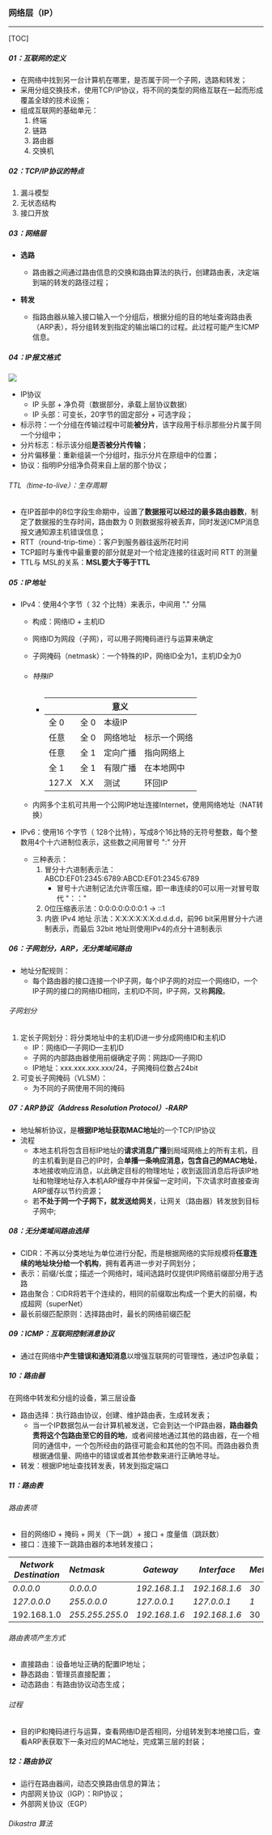 ### 网络层（IP）

------

[TOC]

##### 01：互联网的定义

- 在网络中找到另一台计算机在哪里，是否属于同一个子网，选路和转发；
- 采用分组交换技术，使用TCP/IP协议，将不同的类型的网络互联在一起而形成覆盖全球的技术设施；
- 组成互联网的基础单元：
  1. 终端
  2. 链路
  3. 路由器
  4. 交换机

##### 02：TCP/IP协议的特点

1. 漏斗模型
2. 无状态结构
3. 接口开放

##### 03：网络层

- **选路**
  - 路由器之间通过路由信息的交换和路由算法的执行，创建路由表，决定端到端的转发的路径过程；
  
- **转发**
  - 指路由器从输入接口输入一个分组后，根据分组的目的地址查询路由表（ARP表），将分组转发到指定的输出端口的过程。此过程可能产生ICMP信息。

##### 04：IP报文格式

![](/Users/likang/Code/Git/Network/01：计算机网络/photos/IP.png)

- IP协议
  - IP 头部 +  净负荷（数据部分，承载上层协议数据）
  - IP 头部：可变长，20字节的固定部分 + 可选字段；
- 标示符：一个分组在传输过程中可能**被分片**，该字段用于标示那些分片属于同一个分组中；
- 分片标志：标示该分组**是否被分片传输**；
- 分片偏移量：重新组装一个分组时，指示分片在原组中的位置；
- 协议：指明IP分组净负荷来自上层的那个协议；

###### TTL（time-to-live）：生存周期

- 在IP首部中的8位字段生命期中，设置了**数据报可以经过的最多路由器数**，制定了数据报的生存时间，路由数为 0 则数据报将被丢弃，同时发送ICMP消息报文通知源主机错误信息；
- RTT（round-trip-time）：客户到服务器往返所花时间
- TCP超时与重传中最重要的部分就是对一个给定连接的往返时间 RTT 的测量
- TTL与 MSL的关系：**MSL要大于等于TTL**

##### 05：IP地址

- IPv4：使用4个字节（ 32 个比特）来表示，中间用 "." 分隔

  - 构成：网络ID + 主机ID 

  - 网络ID为网段（子网），可以用子网掩码进行与运算来确定

  - 子网掩码（netmask）：一个特殊的IP，网络ID全为1，主机ID全为0

  - ###### 特殊IP

    - | <net> | <host> | 意义     |              |
      | ----- | ------ | -------- | ------------ |
      | 全 0  | 全 0   | 本级IP   |              |
      | 任意  | 全 0   | 网络地址 | 标示一个网络 |
      | 任意  | 全 1   | 定向广播 | 指向网络上   |
      | 全 1  | 全 1   | 有限广播 | 在本地网中   |
      | 127.X | X.X    | 测试     | 环回IP       |

  - 内网多个主机可共用一个公网IP地址连接Internet，使用网络地址（NAT转换）

- IPv6：使用16 个字节（ 128个比特），写成8个16比特的无符号整数，每个整数用4个十六进制位表示，这些数之间用冒号 ":" 分开

  - 三种表示：
    1. 冒分十六进制表示法：ABCD:EF01:2345:6789:ABCD:EF01:2345:6789
       - 冒号十六进制记法允许零压缩，即一串连续的0可以用一对冒号取代 "：："
    2. 0位压缩表示法：0:0:0:0:0:0:0:1 → ::1
    3. 内嵌 IPv4 地址 示法：X:X:X:X:X:X:d.d.d.d，前96 bit采用冒分十六进制表示，而最后 32bit 地址则使用IPv4的点分十进制表示

##### 06：子网划分，ARP，无分类域间路由

- 地址分配规则：
  - 每个路由器的接口连接一个IP子网，每个IP子网的对应一个网络ID，一个IP子网的接口的网络ID相同，主机ID不同，IP子网，又称**网段**。

###### 子网划分

1. 定长子网划分：将分类地址中的主机ID进一步分成网络ID和主机ID
   - IP：网络ID—子网ID—主机ID
   - 子网的内部路由器使用前缀确定子网：网路ID—子网ID
   - IP地址：xxx.xxx.xxx.xxx/24，子网掩码位数占24bit
2. 可变长子网掩码（VLSM）：
   - 为不同的子网使用不同的掩码

##### 07：ARP协议（Address Resolution Protocol）-RARP

- 地址解析协议，是**根据IP地址获取MAC地址**的一个TCP/IP协议
- 流程
  - 本地主机将包含目标IP地址的**请求消息广播**到局域网络上的所有主机，目的主机看到是自己的IP时，会**单播一条响应消息，包含自己的MAC地址**，本地接收响应消息，以此确定目标的物理地址；收到返回消息后将该IP地址和物理地址存入本机ARP缓存中并保留一定时间，下次请求时直接查询ARP缓存以节约资源；
  - 若**不处于同一个子网下，就发送给网关**，让网关（路由器）转发放到目标子网中;

##### 08：无分类域间路由选择

- CIDR：不再以分类地址为单位进行分配，而是根据网络的实际规模将**任意连续的地址块分给一个机构**，拥有着再进一步对子网划分；
- 表示：前缀/长度；描述一个网络时，域间选路时仅提供IP网络前缀部分用于选路
- 路由聚合：CIDR将若干个连续的，相同的前缀取出构成一个更大的前缀，构成超网（superNet）
- 最长前缀匹配原则：选择路由时，最长的网络前缀匹配

##### 09：ICMP：互联网控制消息协议

- 通过在网络中**产生错误和通知消息**以增强互联网的可管理性，通过IP包承载；

##### 10：路由器

在网络中转发和分组的设备，第三层设备

- 路由选择：执行路由协议，创建、维护路由表，生成转发表；
  - 当一个IP数据包从一台计算机被发送，它会到达一个IP路由器，**路由器负责将这个包路由至它的目的地**，或者间接地通过其他的路由器，在一个相同的通信中，一个包所经由的路径可能会和其他的包不同。而路由器负责根据通信量、网络中的错误或者其他参数来进行正确地寻址。
- 转发：根据IP地址查找转发表，转发到指定端口

##### 11：路由表

###### 路由表项

- 目的网络ID +  掩码 +  网关（下一跳）+ 接口 + 度量值（跳跃数）
- 接口：连接下一跳路由器的本地转发接口；

| *Network Destination* | *Netmask*       | *Gateway*     | *Interface*   | *Metric* |
| --------------------- | :-------------- | ------------- | ------------- | -------- |
| *0.0.0.0*             | *0.0.0.0*       | *192.168.1.1* | *192.168.1.6* | *30*     |
| *127.0.0.0*           | *255.0.0.0*     | *127.0.0.1*   | *127.0.0.1*   | *1*      |
| 192.168.1.0           | *255.255.255.0* | *192.168.1.6* | *192.168.1.6* | 30       |

###### 路由表项产生方式

- 直接路由：设备地址正确的配置IP地址；
- 静态路由：管理员直接配置；
- 动态路由：有路由协议动态生成；

###### 过程

- 目的IP和掩码进行与运算，查看网络ID是否相同，分组转发到本地接口后，查看ARP表获取下一条对应的MAC地址，完成第三层的封装；

##### 12：路由协议

- 运行在路由器间，动态交换路由信息的算法；
- 内部网关协议（IGP）：RIP协议；
- 外部网关协议（EGP）

###### Dikastra 算法



